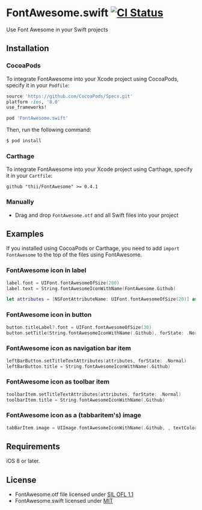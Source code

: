 # FontAwesome.swift [![CI Status](http://img.shields.io/travis/thii/FontAwesome.swift.svg?style=flat)](https://travis-ci.org/thii/FontAwesome.swift)

Use Font Awesome in your Swift projects

## Installation

### CocoaPods

To integrate FontAwesome into your Xcode project using CocoaPods, specify it in your `Podfile`:

```ruby
source 'https://github.com/CocoaPods/Specs.git'
platform :ios, '8.0'
use_frameworks!

pod 'FontAwesome.swift'
```

Then, run the following command:

```bash
$ pod install
```

### Carthage

To integrate FontAwesome into your Xcode project using Carthage, specify it in your `Cartfile`:

```ogdl
github "thii/FontAwesome" >= 0.4.1
```

### Manually
- Drag and drop `FontAwesome.otf` and all Swift files into your project

## Examples

If you installed using CocoaPods or Carthage, you need to add `import FontAwesome` to the top of the files using FontAwesome.

### FontAwesome icon in label
```swift
label.font = UIFont.fontAwesomeOfSize(200)
label.text = String.fontAwesomeIconWithName(FontAwesome.Github)

let attributes = [NSFontAttributeName: UIFont.fontAwesomeOfSize(20)] as Dictionary!
```

### FontAwesome icon in button
```swift
button.titleLabel?.font = UIFont.fontAwesomeOfSize(30)
button.setTitle(String.fontAwesomeIconWithName(.Github), forState: .Normal)
```

### FontAwesome icon as navigation bar item
```swift
leftBarButton.setTitleTextAttributes(attributes, forState: .Normal)
leftBarButton.title = String.fontAwesomeIconWithName(.Github)
```

### FontAwesome icon as toolbar item
```swift
toolbarItem.setTitleTextAttributes(attributes, forState: .Normal)
toolbarItem.title = String.fontAwesomeIconWithName(.Github)
```

### FontAwesome icon as a (tabbaritem's) image
```swift
tabBarItem.image = UIImage.fontAwesomeIconWithName(.Github, , textColor: UIColor.blackColor(), size: CGSizeMake(30, 30))
```


## Requirements

iOS 8 or later.

## License
- FontAwesome.otf file licensed under [SIL OFL 1.1](http://scripts.sil.org/OFL)
- FontAwesome.swift licensed under [MIT](http://thi.mit-license.org/)
